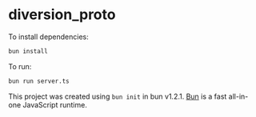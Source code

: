 # diversion_proto

To install dependencies:

```bash
bun install
```

To run:

```bash
bun run server.ts
```

This project was created using `bun init` in bun v1.2.1. [Bun](https://bun.sh) is a fast all-in-one JavaScript runtime.
